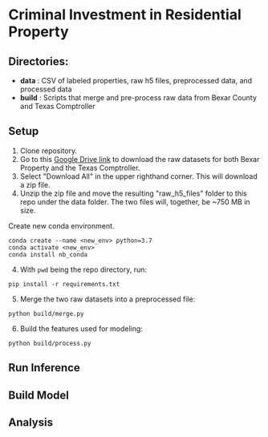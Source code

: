 # Criminal Investment in Residential Property


## Directories:

- **data** : CSV of labeled properties, raw h5 files, preprocessed data, and processed data
- **build** : Scripts that merge and pre-process raw data from Bexar County and Texas Comptroller

## Setup

1. Clone repository.
2. Go to this [Google Drive link](https://drive.google.com/drive/folders/16hbhfiExi2Nf6zO56Dzl_28kw2cKKsB0?usp=sharing) to download the raw datasets for both Bexar Property and the Texas Comptroller.
3. Select "Download All" in the upper righthand corner. This will download a zip file.
4. Unzip the zip file and move the resulting "raw_h5_files" folder to this repo under the data folder. The two files will, together, be ~750 MB in size.



Create new conda environment.

```
conda create --name <new_env> python=3.7
conda activate <new_env>
conda install nb_conda
```
4. With `pwd` being the repo directory, run:

```
pip install -r requirements.txt
```
5. Merge the two raw datasets into a preprocessed file:

```
python build/merge.py
```

6. Build the features used for modeling:
```
python build/process.py
```

## Run Inference

## Build Model

## Analysis

